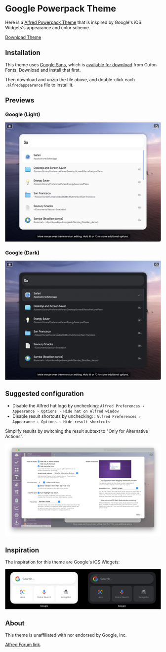 # Google Powerpack Theme

Here is a [Alfred Powerpack Theme](https://www.alfredapp.com/help/appearance/) that is inspired by Google's iOS Widgets's appearance and color scheme.

<a href="https://github.com/chrismessina/alfred-theme-google/raw/main/alfred-theme-google.zip" class="button">
  <bigger>Download Theme</bigger>
</a>

## Installation

This theme uses [Google Sans](https://www.typewolf.com/google-sans), which is [available for download](https://www.cufonfonts.com/font/google-sans) from Cufon Fonts. Download and install that first.

Then download and unzip the file above, and double-click each `.alfredappearance` file to install it.

## Previews

### Google (Light)

[![Google (Light) - Alfred Theme Preview](./assets/google-light.png)](./assets/google-light.png)

### Google (Dark)

[![Google (Dark) - Alfred Theme Preview](./assets/google-dark.png)](./assets/google-dark.png)

## Suggested configuration

- Disable the Alfred hat logo by unchecking: `Alfred Preferences › Appearance › Options › Hide hat on Alfred window`
- Disable result shortcuts by unchecking: : `Alfred Preferences › Appearance › Options › Hide result shortcuts`

Simplify results by switching the result subtext to "Only for Alternative Actions".

[![Alfred Appearance Options](./assets/alfred-appearance-options.png)](./assets/alfred-appearance-options.png)

## Inspiration

The inspiration for this theme are Google's iOS Widgets:

[![Google iOS Widgets](./assets/widgets.png)](./assets/widgets.png)

## About

This theme is unaffiliated with nor endorsed by Google, Inc.

<a href="https://www.alfredforum.com/topic/16270-google-inspired-theme/">Alfred Forum link</a>.
